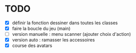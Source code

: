 # TODO
- [x] définir la fonction dessiner dans toutes les classes
- [x] faire la boucle du jeu (main)
- [ ] version manuelle : menu scanner (ajouter choix d'action)
- [x] version auto : ramasser les accessoires
- [x] course des avatars

